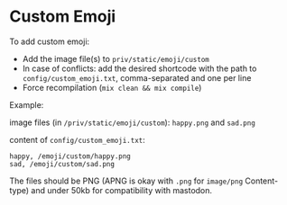 # Custom Emoji

To add custom emoji:
* Add the image file(s) to `priv/static/emoji/custom`
* In case of conflicts: add the desired shortcode with the path to `config/custom_emoji.txt`, comma-separated and one per line
* Force recompilation (``mix clean && mix compile``)

Example:

image files (in `/priv/static/emoji/custom`): `happy.png` and `sad.png`

content of `config/custom_emoji.txt`:
```
happy, /emoji/custom/happy.png
sad, /emoji/custom/sad.png
```

The files should be PNG (APNG is okay with `.png` for `image/png` Content-type) and under 50kb for compatibility with mastodon.
